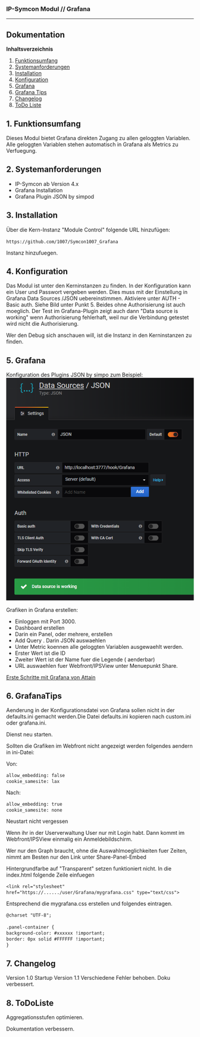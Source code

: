 ### IP-Symcon Modul // Grafana
---
## Dokumentation

**Inhaltsverzeichnis**

1. [Funktionsumfang](#1-funktionsumfang) 
2. [Systemanforderungen](#2-systemanforderungen)
3. [Installation](#3-installation)
4. [Konfiguration](#4-konfiguration)
5. [Grafana](#5-grafana)
6. [Grafana Tips](#6-grafanatips)
7. [Changelog](#7-changelog)
8. [ToDo Liste](#8-todoliste)


## 1. Funktionsumfang
Dieses Modul bietet Grafana direkten Zugang zu allen geloggten Variablen. 
Alle geloggten Variablen stehen automatisch in Grafana als Metrics zu Verfuegung.


## 2. Systemanforderungen
- IP-Symcon ab Version 4.x
- Grafana Installation
- Grafana Plugin JSON by simpod

## 3. Installation
Über die Kern-Instanz "Module Control" folgende URL hinzufügen:

`https://github.com/1007/Symcon1007_Grafana`

Instanz hinzufuegen.

## 4. Konfiguration
Das Modul ist unter den Kerninstanzen zu finden.
In der Konfiguration kann ein User und Passwort vergeben werden.
Dies muss mit der Einstellung in Grafana Data Sources /JSON
uebereinstimmen. Aktiviere unter AUTH - Basic auth.
Siehe Bild unter Punkt 5.
Beides ohne Authorisierung ist auch moeglich.
Der Test im Grafana-Plugin zeigt auch dann
"Data source is working" wenn Authorisierung fehlerhaft, weil
nur die Verbindung getestet wird nicht die Authorisierung.


Wer den Debug sich anschauen will, ist die Instanz in den Kerninstanzen zu finden.

## 5. Grafana
Konfiguration des Plugins JSON by simpo
zum Beispiel:
![Plugin](imgs/DataSources.png?raw=true "Plugin")

Grafiken in Grafana erstellen:

- Einloggen mit Port 3000.
- Dashboard erstellen
- Darin ein Panel, oder mehrere, erstellen
- Add Query . Darin JSON auswaehlen
- Unter Metric koennen alle geloggten Variablen ausgewaehlt werden.
- Erster Wert ist die ID
- Zweiter Wert ist der Name fuer die Legende ( aenderbar)
- URL auswaehlen fuer Webfront/IPSView unter Menuepunkt Share.

[Erste Schritte mit Grafana von Attain](https://github.com/1007/Symcon1007_Grafana/blob/master/imgs/Grafana.pdf)

## 6. GrafanaTips
Aenderung in der Konfigurationsdatei von Grafana sollen nicht in der defaults.ini
gemacht werden.Die Datei defaults.ini kopieren nach custom.ini oder grafana.ini.

Dienst neu starten.

Sollten die Grafiken im Webfront nicht angezeigt werden folgendes aendern in ini-Datei:


Von:

	allow_embedding: false
	cookie_samesite: lax


Nach:

	allow_embedding: true
	cookie_samesite: none


Neustart nicht vergessen


Wenn ihr in der Userverwaltung User nur mit Login habt.
Dann kommt im Webfront/IPSView einmalig ein Anmeldebildschirm.

Wer nur den Graph braucht, ohne die Auswahlmoeglichkeiten fuer Zeiten,
nimmt am Besten nur den Link unter Share-Panel-Embed

Hintergrundfarbe auf "Transparent" setzen funktioniert nicht.
In die index.html folgende Zeile einfuegen

	<link rel="stylesheet" href="https://....../user/Grafana/mygrafana.css" type="text/css">


Entsprechend die mygrafana.css erstellen und folgendes eintragen.

	@charset "UTF-8";

	.panel-container {
	background-color: #xxxxxx !important;
	border: 0px solid #FFFFFF !important;
	}




## 7. Changelog

Version 1.0	Startup
Version 1.1 Verschiedene Fehler behoben. Doku verbessert.

## 8. ToDoListe
Aggregationsstufen optimieren.

Dokumentation verbessern.

